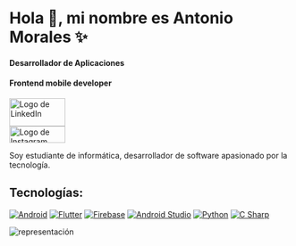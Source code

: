 # Hola 👋, mi nombre es Antonio Morales ✨
#### Desarrollador de Aplicaciones

#### Frontend mobile developer

<a href="https://www.linkedin.com/in/antonio-morales-23b781266?utm_source=share&utm_campaign=share_via&utm_content=profile&utm_medium=android_app"><img src="https://1000marcas.net/wp-content/uploads/2020/01/Logo-Linkedin.png" alt="Logo de LinkedIn" width="100" height="50"></a>
<br />
<a href="https://www.instagram.com/antoniomorales2129?igsh=YzljYTk1ODg3Zg=="><img src="https://www.pngkit.com/png/full/163-1633614_instagram-logo-icon-social-media-icon-png-and.png" alt="Logo de Instagram" width="100" height="30"></a>

Soy estudiante de informática, desarrollador de software apasionado por la tecnología.

## Tecnologías:
[![Android](https://img.shields.io/badge/Android-3DDC84?style=for-the-badge&logo=android&logoColor=white&labelColor=186A3B)]()
[![Flutter](https://img.shields.io/badge/Flutter-02569B?style=for-the-badge&logo=flutter&logoColor=white&labelColor=blue)]()
[![Firebase](https://img.shields.io/badge/Firebase-FFCA28?style=for-the-badge&logo=firebase&logoColor=black&labelColor=yellow)]()
[![Android Studio](https://img.shields.io/badge/Android_Studio-CB4335?style=for-the-badge&logo=android-studio&logoColor=white&labelColor=78281F)]()
[![Python](https://img.shields.io/badge/Python-1C2833?style=for-the-badge&logo=python&logoColor=white&labelColor=black)]()
[![C Sharp](https://img.shields.io/badge/C_Sharp-239120?style=for-the-badge&logo=c-sharp&logoColor=white&labelColor=blue)]()


![representación](https://www.aauniv.com/s/blog/wp-content/uploads/2022/03/lenguajes-de-programacion-1024x572.jpeg)


<!--
**Antonio-Naoki/antonio-naoki** is a ✨ _special_ ✨ repository because its `README.md` (this file) appears on your GitHub profile.

Here are some ideas to get you started:

- 🔭 I’m currently working on ...
- 🌱 I’m currently learning ...
- 👯 I’m looking to collaborate on ...
- 🤔 I’m looking for help with ...
- 💬 Ask me about ...
- 📫 How to reach me: ...
- 😄 Pronouns: ...
- ⚡ Fun fact: ...
-->
